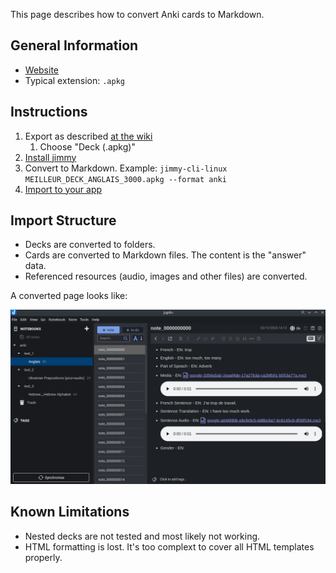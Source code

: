 This page describes how to convert Anki cards to Markdown.

## General Information

- [Website](https://apps.ankiweb.net/)
- Typical extension: `.apkg`

## Instructions

1. Export as described [at the wiki](https://docs.ankiweb.net/exporting.html)
    1. Choose "Deck (.apkg)"
2. [Install jimmy](../index.md#installation)
3. Convert to Markdown. Example: `jimmy-cli-linux MEILLEUR_DECK_ANGLAIS_3000.apkg --format anki`
4. [Import to your app](../import_instructions.md)

## Import Structure

- Decks are converted to folders.
- Cards are converted to Markdown files. The content is the "answer" data.
- Referenced resources (audio, images and other files) are converted.

A converted page looks like:

![](../images/anki_markdown_example.png)

## Known Limitations

- Nested decks are not tested and most likely not working.
- HTML formatting is lost. It's too complext to cover all HTML templates properly.
